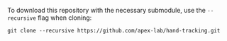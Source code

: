 To download this repository with the necessary submodule, use the `--recursive` flag when cloning:
```
git clone --recursive https://github.com/apex-lab/hand-tracking.git
```
